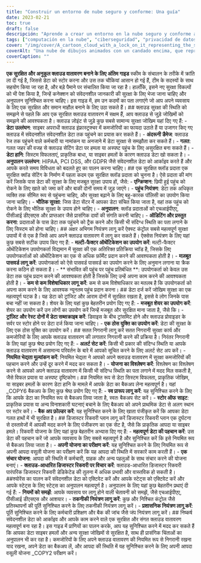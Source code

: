 ```yaml
---
title: "Construir un entorno de nube seguro y conforme: Una guía"
date: 2023-02-21
toc: true
draft: false
descripción: "Aprende a crear un entorno en la nube seguro y conforme a las normativas para tu empresa con nuestra completa guía."
tags: ["computación en la nube", "ciberseguridad", "privacidad de datos", "cumplimiento", "HIPAA", "PCI DSS", "GDPR", "copia de seguridad de datos", "recuperación ante desastres", "cifrado", "controles de acceso", "autenticación multifactor", "supervisión continua", "evaluaciones de vulnerabilidad", "filtraciones de datos", "amenazas internas", "configuración incorrecta", "pérdida de datos", "proveedor de la nube", "medidas de seguridad"].
cover: "/img/cover/A_cartoon_cloud_with_a_lock_on_it_representing_the_secure_cloud.png"
coverAlt: "Una nube de dibujos animados con un candado encima, que representa el entorno de nube seguro y conforme que se está construyendo en el artículo."
coverCaption: ""
---
```


  **एक सुरक्षित और अनुकूल क्लाउड वातावरण बनाने के लिए अंतिम गाइड** स्कीम के संचालन के तरीके में क्रांति ला दी गई है, जिससे डेटा को स्टोर करना और उस तक चौकियां आसान हो गई हैं, टीम के सदस्यों के साथ सहयोग किया जा रहा है, और बड़े पैमाने पर संचालित किया जा रहा है। हालाँकि, इसने नए सुरक्षा विकल्पों को भी पेश किया है, जिन्हें कनेक्शन को संवेदनशील जानकारी की सुरक्षा के लिए भेजा जाना चाहिए और अनुपालन सुनिश्चित करना चाहिए। इस गाइड में, हम उन कदमों का पता लगाएंगे जो आप अपने व्यवसाय के लिए एक सुरक्षित और समान माहौल बनाने के लिए उठा सकते हैं। ## क्लाउड सुरक्षा की स्थिति को समझने से पहले कि आप एक सुरक्षित क्लाउड वातावरण में सक्षम हैं, आप क्लाउड से जुड़े जोखिमों को समझने की आवश्यकता है। क्लाउड ज़ोइंट से जुड़े कुछ सबसे सामान्य सुरक्षा जोखिम यहां दिए गए हैं: - **डेटा उल्लंघन**: साइबर अपराधी क्लाउड इंफ्रास्ट्रक्चर में कमजोरियों का फायदा उठाते हैं या उजागर किए गए क्लाउड में संवेदनशील संवेदनशील डेटा तक पहुंचने का प्रयास कर सकते हैं। - **अंदरूनी डैमेज**: क्लाउड रेज तक पहुंचने वाले कर्मचारी या नामांकन या अनजाने में डेटा सुरक्षा से समझौता कर सकते हैं। - **गलत**: गलत जहर की वजह से क्लाउड सेटिंग डेटा पर हमला या अस्पष्ट पहुंच के लिए असुरक्षित बना सकते हैं। - **डेटा हानि**: सिस्टम विफलताएं, प्राकृतिक बाधा, या साइबर हमलों के कारण क्लाउड डेटा खो सकता है। - **अनुपालन उल्लंघन**: HIPAA, PCI DSS, और GDPR जैसे संवेदनशील डेटा को आर्काइव करते हैं और आपके करते समय विविधता को बदलते हुए का पालन करना चाहिए। ## एक सुरक्षित क्लॉड प्रदाता एक सुरक्षित क्वॉड सेटिंग के निर्माण में पहला कदम एक सुरक्षित क्लॉड प्रदाता को चुनना है। ऐसे प्रदाता की मांग करें जिसके पास डेटा की सुरक्षा के लिए मजबूत सुरक्षा उपाय हों, जैसे: - **एन्क्रिप्शन**: छिपी हुई पहुंच को रोकने के लिए खाते को जमा करें और बाकी दोनों समय में जुड़ जाएंगे। - **पहुंच नियंत्रण**: डेटा तक अधिकृत व्यक्ति तक सीमित रूप से पहुंचना चाहिए, और सुरक्षा बढ़ाने के लिए बहु-कारक पॉलिसी का उपयोग किया जाना चाहिए। - **भौतिक सुरक्षा**: जिस डेटा सेंटर में आपका डेटा संचित किया जाता है, वहां तक पहुंच को रोकने के लिए भौतिक सुरक्षा के उपाय होने चाहिए। - **अनुपालन**: क्लॉड प्रदाताओं को एचआईपीएए, पीसीआई डीएसएस और प्राप्तआर जैसे प्रासंगिक दावों की संगति करनी चाहिए। - **ऑडिटिंग और प्रस्तुत करना**: प्रदाताओं के पास डेटा तक पहुंचने को ट्रैक करने और किसी भी संदिग्ध स्थिति का पता लगाने के लिए सिस्टम को होना चाहिए। ## अक्षर अभिगम नियंत्रण लागू करें ऐक्स्ट कंट्रोल सबसे महत्वपूर्ण सुरक्षा उपायों में से एक है जिसे आप अपने क्लाउड वातावरण में लागू कर सकते हैं। ऐक्सेस नियंत्रण के लिए यहां कुछ सबसे सटीक उपाय किए गए हैं: - **मल्टी-फैक्टर ऑथेंटिकेशन का उपयोग करें**: मल्टी-फैक्टर ऑथेंटिकेशन उपयोगकर्ता विद्यमान में सुरक्षा की एक अतिरिक्त प्रतिक्रिया च्वॉड है, जिसके लिए उपयोगकर्ताओं को ऑथेंटिकेशन का एक से अधिक फ़ॉर्मेट प्रदान करने की आवश्यकता होती है। - **मज़बूत पासवर्ड लागू करें**: उपयोगकर्ता को ऐसे पासवर्ड पासवर्ड का उपयोग करने के लिए अनुमान लगाना या क्रैक करना कठिन हो सकता है। - ** संभावित की पहुंच पर पहुंच प्रतिबंधित **: उपयोगकर्ता को केवल उस डेटा तक पहुंच प्रदान करने की आवश्यकता होती है जिसके लिए उन्हें अपना काम करने की आवश्यकता होती है। - **कम से कम विशेषाधिकार लागू करें**: कम से कम विशेषाधिकार का मतलब है कि उपयोगकर्ता को अपना काम करने के लिए आवश्यक न्यूनतम पहुंच प्रदान करना। ## डेटा दर्ज करें जोखिम सुरक्षा का एक महत्वपूर्ण घटक है। यह डेटा को ट्रांजिट और आराम दोनों में सुरक्षित रखता है, इससे वे लोग जिनके पास बचा नहीं जा सकता है। शेयर के लिए यहां कुछ बेहतरीन प्रयोग दिए गए हैं: - **मजबूत शेयर का उपयोग करें**: शेयर का उपयोग करें उन लोगों का उपयोग करें जिन्हें मजबूत और सुरक्षित माना जाता है, जैसे कि। - **ट्रांज़िट और रेस्ट दोनों में डेटा सब्सक्राइब करें**: डिवाइस के बीच ट्रांसमिट होने और क्लाउड प्रोवाइडर के सर्वर पर स्टोर होने पर डेटा दर्ज किया जाना चाहिए। - **एक ठोस युक्ति का उपयोग करें**: डेटा की सुरक्षा के लिए एक ठोस युक्ति का उपयोग करें। ## सतत निगरानी लागू करें सतत निगरानी सुरक्षा कार्य और कमजोरियों के लिए आपके क्लाउड वातावरण की लगातार निगरानी करने की प्रक्रिया है। निरंतर निगरानी के लिए यहां कुछ श्रेष्ठ प्रयोग दिए गए हैं: - **अलर्ट सेट करें**: किसी भी प्रकार की संदिग्ध स्थिति या आपके क्लाउड वातावरण में असामान्य परिवर्तन के बारे में आपको सूचित करने के लिए अलर्ट सेट अप करें। - **नियमित भेद्यता मूल्यांकन करें**: नियमित भेद्यता ने आपको अपने क्लाउड वातावरण में सुरक्षा कमजोरियों की पहचान करने और उन्हें दूर करने में मदद कर सकता है। - **योजना का विश्लेषण करें**: विश्लेषण का विश्लेषण करने से आपको अपने क्लाउड वातावरण में किसी भी संदिग्ध स्थिति का पता लगाने में मदद मिल सकती है, जैसे विफल प्रयास या अस्पष्ट दृष्टिकोण। ## नियमित रूप से डेटा सिस्टम विफलता, प्राकृतिक जोखिम, या साइबर हमलों के कारण डेटा हानि के मामले में आपके डेटा का बैकअप लेना महत्वपूर्ण है। यहां _COPY6 बैकअप के लिए कुछ श्रेष्ठ प्रयोग दिए गए हैं: - **स्व प्रारूप लागू करें**: यह सुनिश्चित करने के लिए कि आपके डेटा का नियमित रूप से बैकअप लिया जाता है, स्वतः बैकअप सेट करें। - **स्टोर ऑफ साइट**: प्राकृतिक प्रयास या अन्य विनाशकारी घटनाएं बचाने के लिए बैकअप को अपने प्राथमिक डेटा से अलग स्थान पर स्टोर करें। - **बैक अप फ़ोल्डर करें**: यह सुनिश्चित करने के लिए खाता पंजीकृत करें कि आपका डेटा गलत हाथों में भी सुरक्षित है। ## डिजास्टर रिकवरी प्लान लागू करें डिजास्टर रिकवरी प्लान एक दुर्घटना से दस्तावेजों में आपकी मदद करने के लिए पंजीकरण का एक सेट है, जैसे कि प्राकृतिक आपदा या साइबर हमले। रिकवरी योजना के लिए यहां कुछ बेहतरीन अभ्यास दिए गए हैं: - **महत्वपूर्ण डेटा की पहचान करें**: उस डेटा की पहचान करें जो आपके व्यवसाय के लिए सबसे महत्वपूर्ण है और सुनिश्चित करें कि इसे नियमित रूप से बैकअप लिया जाता है। - **अपनी योजना का परीक्षण करें**: यह सुनिश्चित करने के लिए नियमित रूप से अपनी आपदा वसूली योजना का परीक्षण करें कि यह आपदा की स्थिति में सरकारें काम करती हैं। - **एक संचार योजना**: आपदा की स्थिति में कर्मचारी, ग्राहक और अन्य पहलुओं के साथ संचार करने की योजना बनाएं। - **क्लाउड-आधारित डिजास्टर रिकवरी पर विचार करें**: क्लाउड-आधारित डिजास्टर रिकवरी पारंपरिक डिजास्टर रिकवरी डेडिकेटेड की तुलना में अधिक प्रभावी और वास्तविक हो सकती है। ##श्योरेंस का पालन करें संवेदनशील डेटा को एक्टिवेट करें और आपके स्टेट्स को एक्टिवेट करें और आपके स्टेट्स के लिए स्टेट्स का अनुपालन महत्वपूर्ण है। अनुपालन के लिए यहां कुछ बेहतरीन प्रथाएं दी गई हैं: - **नियमों को समझें**: आपके व्यवसाय पर लागू होने वाली चेतावनी को समझें, जैसे एचआईपीएए, पीसीआई डीएसएस और आशयार। - **तकनीकी नियंत्रण लागू करें**: कुछ और निश्चित कंट्रोल जैसे प्रतिस्थापनों की पूर्ति सुनिश्चित करने के लिए तकनीकी नियंत्रण लागू करें। - **प्रशासनिक नियंत्रण लागू करें**: पूर्ति सुनिश्चित करने के लिए कर्मचारी प्रशिक्षण और बैक की जांच जैसे जंप नियंत्रण लागू करें। ## निष्कर्ष संवेदनशील डेटा को आर्काइव और आपके काम करने वाले एक सुरक्षित और संगत क्लाउड वातावरण महत्वपूर्ण बना रहा है। इस गाइड में प्राणियों का पालन करके, आप यह सुनिश्चित करने में मदद कर सकते हैं कि आपका डेटा साइबर हमलों और अन्य सुरक्षा जोखिमों से सुरक्षित है, साथ ही प्रासंगिक चिंताओं का अनुपालन भी कर रहा है। कमजोरियों के लिए अपने क्लाउड वातावरण की नियमित रूप से निगरानी रखना याद रखना, अपने डेटा का बैकअप लें, और आपदा की स्थिति में यह सुनिश्चित करने के लिए अपनी आपदा वसूली योजना _COPY2 परीक्षण करें।